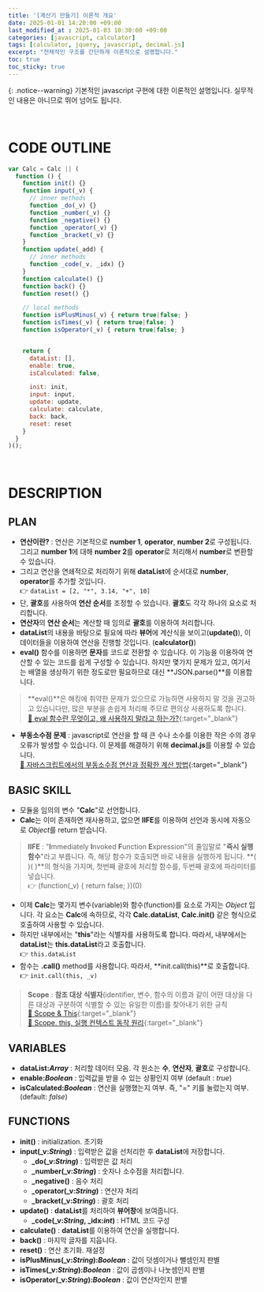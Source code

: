 ```yaml
---
title: '[계산기 만들기] 이론적 개요'
date: 2025-01-01 14:20:00 +09:00
last_modified_at : 2025-01-03 10:30:00 +09:00
categories: [javascript, calculator]
tags: [calculator, jquery, javascript, decimal.js]
excerpt: "전체적인 구조를 간단하게 이론적으로 설명합니다."
toc: true
toc_sticky: true
---
```


{: .notice--warning}
기본적인 javascript 구현에 대한 이론적인 설명입니다. 실무적인 내용은 아니므로 뛰어 넘어도 됩니다.

<br/>

# CODE OUTLINE

```javascript
var Calc = Calc || (
  function () {
    function init() {}
    function input(_v) {
      // inner methods
      function _do(_v) {}
      function _number(_v) {}
      function _negative() {}
      function _operator(_v) {}
      function _bracket(_v) {}
    }
    function update(_add) {
      // inner methods
      function _code(_v, _idx) {}
    }
    function calculate() {}
    function back() {}
    function reset() {}

    // local methods
    function isPlusMinus(_v) { return true|false; }
    function isTimes(_v) { return true|false; }
    function isOperator(_v) { return true|false; }


    return {
      dataList: [],
      enable: true,
      isCalculated: false,

      init: init,
      input: input,
      update: update,
      calculate: calculate,
      back: back,
      reset: reset
    }
  }
)();
```

<br/>

# DESCRIPTION

## PLAN
- **연산이란?** : 연산은 기본적으로 **number 1**, **operator**, **number 2**로 구성됩니다. 그리고 **number 1**에 대해 **number 2**를 **operator**로 처리해서 **number**로 변환할 수 있습니다.
- 그리고 연산을 연쇄적으로 처리하기 위해 **dataList**에 순서대로 **number**, **operator**를 추가할 것입니다.<br/>
:point_right: `dataList = [2, "*", 3.14, "+", 10]`
- 단, **괄호**를 사용하여 **연산 순서**를 조정할 수 있습니다. **괄호**도 각각 하나의 요소로 처리합니다.
- **연산자**의 **연산 순서**는 계산할 때 임의로 **괄호**를 이용하여 처리합니다.
- **dataList**의 내용을 바탕으로 필요에 따라 **뷰어**에 계산식을 보이고(**update()**), 이 데이터들을 이용하여 연산을 진행할 것입니다. (**calculator()**)
- **eval()** 함수를 이용하면 **문자**를 코드로 전환할 수 있습니다. 이 기능을 이용하여 연산할 수 있는 코드를 쉽게 구성할 수 있습니다. 하지만 몇가지 문제가 있고, 여기서는 배열을 생상하기 위한 정도로만 필요하므로 대신 **JSON.parse()**를 이용합니다.

> **eval()**은 해킹에 취약한 문제가 있으므로 가능하면 사용하지 말 것을 권고하고 있습니다만, 많은 부분을 손쉽게 처리해 주므로 편의상 사용하도록 합니다.
<br/>[:link: eval 함수란 무엇이고, 왜 사용하지 말라고 하는가?](https://velog.io/@modolee/javascript-eval-is-evil){:target="_blank"}

- **부동소수점 문제** : javascript로 연산을 할 때 큰 수나 소수를 이용한 작은 수의 경우 오류가 발생할 수 있습니다. 이 문제를 해결하기 위해 **decimal.js**를 이용할 수 있습니다.
<br/>[:link: 자바스크립트에서의 부동소수점 연산과 정확한 계산 방법](https://f-lab.kr/insight/accurate-floating-point-calculation-in-javascript){:target="_blank"}

## BASIC SKILL
- 모듈을 임의의 변수 "**Calc**"로 선언합니다.
- **Calc**는 이미 존재하면 재사용하고, 없으면 **IIFE**를 이용하여 선언과 동시에 자동으로 *Object*를 return 받습니다.

> **IIFE** : "**I**mmediately **I**nvoked **F**unction **E**xpression"의 줄임말로 "**즉시 실행 함수**"라고 부릅니다. 즉, 해당 함수가 호출되면 바로 내용을 실행하게 됩니다. **( )( )**의 형식을 가지며, 첫번째 괄호에 처리할 함수를, 두번째 괄호에 파라미터를 넣습니다.
<br/>:point_right: (function(_v) { return false; })(0)

- 이제 **Calc**는 몇가지 변수(variable)와 함수(function)를 요소로 가지는 *Object* 입니다. 각 요소는 **Calc**에 속하므로, 각각 **Calc.dataList**, **Calc.init()** 같은 형식으로 호출하여 사용할 수 있습니다.
- 하지만 내부에서는 "**this**"라는 식별자를 사용하도록 합니다. 따라서, 내부에서는 **dataList**는 **this.dataList**라고 호출합니다.
  <br/>:point_right: `this.dataList`
- 함수는 **.call()** method를 사용합니다. 따라서, **init.call(this)**로 호출합니다.
  <br/>:point_right: `init.call(this, _v)`

> **Scope** : **참조 대상 식별자**(identifier, 변수, 함수의 이름과 같이 어떤 대상을 다른 대상과 구분하여 식별할 수 있는 유일한 이름)를 찾아내기 위한 규칙
<br/>[:link: Scope & This](https://techwell.wooritech.com/docs/languages/javascript/scope-this/){:target="_blank"}
<br/>[:link: Scope, this, 실행 컨텍스트 동작 원리](https://velog.io/@hanblueblue/JavaScript-3){:target="_blank"}

## VARIABLES
- **dataList:_Array_** : 처리할 데이터 모음. 각 원소는 **수**, **연산자**, **괄호**로 구성합니다.
- **enable:_Boolean_** : 입력값을 받을 수 있는 상황인지 여부 (default : *true*)
- **isCalculated:_Boolean_** : 연산을 실행했는지 여부. 즉, "=" 키를 눌렀는지 여부. (default: *false*)

## FUNCTIONS
- **init()** : initialization. 초기화
- **input(_v:*String*)** : 입력받은 값을 선처리한 후 **dataList**에 저장합니다.
  - **_do(_v:*String*)** : 입력받은 값 처리
  - **_number(_v:*String*)** : 숫자나 소수점을 처리합니다.
  - **_negative()** : 음수 처리
  - **_operator(_v:*String*)** : 연산자 처리
  - **_bracket(_v:*String*)** : 괄호 처리
- **update()** : **dataList**를 처리하여 **뷰어창**에 보여줍니다.
  - **_code(_v:*String*, _idx:*int*)** : HTML 코드 구성
- **calculate()** : **dataList**를 이용하여 연산을 실행합니다.
- **back()** : 마지막 글자를 지웁니다.
- **reset()** : 연산 초기화. 재설정
- **isPlusMinus(_v:*String*):_Boolean_** : 값이 덧셈이거나 뺄셈인지 판별
- **isTimes(_v:*String*):_Boolean_** : 값이 곱셈이나 나눗셈인지 판별
- **isOperator(_v:*String*):_Boolean_** : 값이 연산자인지 판별

<br/>